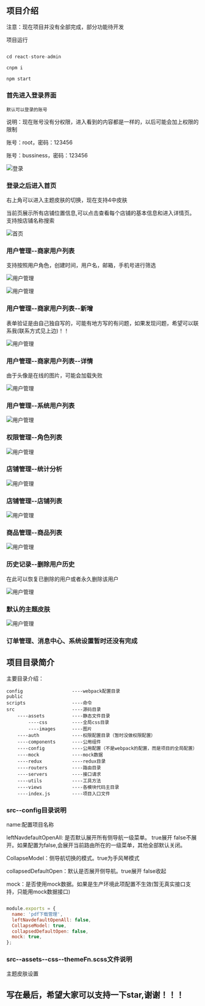 


## 项目介绍

注意：现在项目并没有全部完成，部分功能待开发

项目运行

```javascript

cd react-store-admin

cnpm i

npm start

```



### 首先进入登录界面

`默认可以登录的账号`

说明：现在账号没有分权限，进入看到的内容都是一样的，以后可能会加上权限的限制

账号：root，密码：123456

账号：bussiness，密码：123456

![登录](./src/assets/images/projectShot/login.jpg)

### 登录之后进入首页

右上角可以进入主题皮肤的切换，现在支持4中皮肤

当前页展示所有店铺位置信息,可以点击查看每个店铺的基本信息和进入详情页。支持按店铺名称搜索

![首页](./src/assets/images/projectShot/home.jpg)

### 用户管理--商家用户列表

支持按照用户角色，创建时间，用户名，邮箱，手机号进行筛选

![用户管理](./src/assets/images/projectShot/userManage1.png)

![用户管理](./src/assets/images/projectShot/userManage3.jpg)

### 用户管理--商家用户列表--新增

表单验证是由自己独自写的，可能有地方写的有问题，如果发现问题，希望可以联系我(联系方式见上边)！！

![用户管理](./src/assets/images/projectShot/userManage2.jpg)

### 用户管理--商家用户列表--详情

由于头像是在线的图片，可能会加载失败

![用户管理](./src/assets/images/projectShot/userManage4.png)

### 用户管理--系统用户列表

![用户管理](./src/assets/images/projectShot/userManage5.jpg)

### 权限管理--角色列表

![用户管理](./src/assets/images/projectShot/roleManage1.jpg)

### 店铺管理--统计分析

![用户管理](./src/assets/images/projectShot/storeManage1.jpg)

### 店铺管理--店铺列表

![用户管理](./src/assets/images/projectShot/storeManage2.jpg)

### 商品管理--商品列表

![用户管理](./src/assets/images/projectShot/goodsManage1.jpg)

### 历史记录--删除用户历史

在此可以恢复已删除的用户或者永久删除该用户

![用户管理](./src/assets/images/projectShot/historyRecord1.jpg)

### 默认的主题皮肤

![用户管理](./src/assets/images/projectShot/theme1.jpg)

### 订单管理、消息中心、系统设置暂时还没有完成


## 项目目录简介

主要目录介绍：

    config                  ----webpack配置目录
    public
    scripts                 ----命令
    src                     ----源码目录
        ----assets          ----静态文件目录
            ----css         ----全局css目录
            ----images      ----图片
        ----auth            ----权限配置目录（暂时没做权限配置）
        ----components      ----公用组件
        ----config          ----公用配置（不是webpack的配置，而是项目的全局配置）
        ----mock            ----mock数据
        ----redux           ----redux目录
        ----routers         ----路由目录
        ----servers         ----接口请求
        ----utils           ----工具方法
        ----views           ----各模块代码主目录
        ----index.js        ----项目入口文件
        

###   src--config目录说明

name:配置项目名称

leftNavdefaultOpenAll: 是否默认展开所有侧导航一级菜单。  true展开  false不展开。如果配置为false,会展开当前路由所在的一级菜单，其他全部默认关闭。

CollapseModel：侧导航切换的模式。true为手风琴模式

collapsedDefaultOpen：默认是否展开侧导航。true展开  false收起

mock：是否使用mock数据。如果是生产环境此项配置不生效(暂无真实接口支持，只能用mock数据接口)

```javascript

module.exports = {
  name: 'pdf下载管理',
  leftNavdefaultOpenAll: false,
  CollapseModel: true,
  collapsedDefaultOpen: false,
  mock: true, 
};

```

###   src--assets--css--themeFn.scss文件说明

主题皮肤设置

## 写在最后，希望大家可以支持一下star,谢谢！！！
